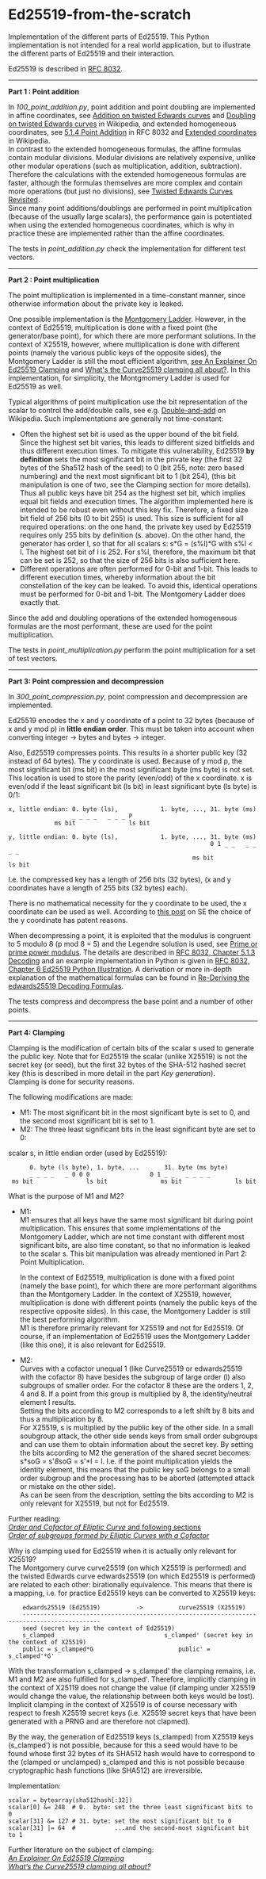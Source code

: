 # Ed25519-from-the-scratch

Implementation of the different parts of Ed25519. This Python implementation is not intended for a real world application, but to illustrate the different parts of Ed25519 and their interaction.

Ed25519 is described in [RFC 8032][4].

---------

**Part 1 : Point addition**  

In *100_point_addition.py*, point addition and point doubling are implemented in affine coordinates, see [Addition on twisted Edwards curves][1] and [Doubling on twisted Edwards curves][2] in Wikipedia, and extended homogeneous coordinates, see [5.1.4 Point Addition][3] in RFC 8032 and [Extended coordinates][5] in Wikipedia.  
In contrast to the extended homogeneous formulas, the affine formulas contain modular divisions. Modular divisions are relatively expensive, unlike other modular operations (such as multiplication, addition, subtraction). Therefore the calculations with the extended homogeneous formulas are faster, although the formulas themselves are more complex and contain more operations (but just no divisions), see [Twisted Edwards Curves Revisited][6].  
Since many point additions/doublings are performed in point multiplication (because of the usually large scalars), the performance gain is potentiated when using the extended homogeneous coordinates, which is why in practice these are implemented rather than the affine coordinates.

The tests in *point_addition.py* check the implementation for different test vectors.

---------

**Part 2 : Point multiplication** 

The point multiplication is implemented in a time-constant manner, since otherwise information about the private key is leaked.

One possible implementation is the [Montgomery Ladder][2_3]. However, in the context of Ed25519, multiplication is done with a fixed point (the generator/base point), for which there are more performant solutions. In the context of X25519, however, where multiplication is done with different points (namely the various public keys of the opposite sides), the Montgomery Ladder is still the most efficient algorithm, [see An Explainer On Ed25519 Clamping][2_1] and [What's the Curve25519 clamping all about?][2_2]. 
In this implementation, for simplicity, the Montgmomery Ladder is used for Ed25519 as well.

Typical algorithms of point multiplication use the bit representation of the scalar to control the add/double calls, see e.g. [Double-and-add][2_4] on Wikipedia. Such implementations are generally not time-constant:
- Often the highest set bit is used as the upper bound of the bit field. Since the highest set bit varies, this leads to different sized bitfields and thus different execution times. To mitigate this vulnerability, Ed25519 **by definition** sets the most significant bit in the private key (the first 32 bytes of the Sha512 hash of the seed) to 0 (bit 255, note: zero based numbering) and the next most significant bit to 1 (bit 254), (this bit manipulation is one of two, see the Clamping section for more details). Thus all public keys have bit 254 as the highest set bit, which implies equal bit fields and execution times.
The algorithm implemented here is intended to be robust even without this key fix. Therefore, a fixed size bit field of 256 bits (0 to bit 255) is used. This size is sufficient for all required operations: on the one hand, the private key used by Ed25519 requires only 255 bits by definition (s. above). On the other hand, the generator has order l, so that for all scalars s: s*G = (s%l)*G with s%l < l. The highest set bit of l is 252. For s%l, therefore, the maximum bit that can be set is 252, so that the size of 256 bits is also sufficient here.
- Different operations are often performed for 0-bit and 1-bit. This leads to different execution times, whereby information about the bit constellation of the key can be leaked. To avoid this, identical operations must be performed for 0-bit and 1-bit. The Montgomery Ladder does exactly that.

Since the add and doubling operations of the extended homogeneous formulas are the most performant, these are used for the point multiplication.

The tests in *point_multiplication.py* perform the point multiplication for a set of test vectors.

---------

**Part 3: Point compression and decompression**

In *300_point_compression.py*, point compression and decompression are implemented.

Ed25519 encodes the x and y coordinate of a point to 32 bytes (because of x and y mod p) in **little endian order**. This must be taken into account when converting integer -> bytes and bytes -> integer.

Also, Ed25519 compresses points. This results in a shorter public key (32 instead of 64 bytes). The y coordinate is used. Because of y mod p, the most significant bit (ms bit) in the most significant byte (ms byte) is not set. This location is used to store the parity (even/odd) of the x coordinate. x is even/odd if the least significant bit (ls bit) in least significant byte (ls byte) is 0/1:

```none
x, little endian: 0. byte (ls),            1. byte, ..., 31. byte (ms)
                  _ _ _ _   _ _ _ P
             ms bit               ls bit
					  
y, little endian: 0. byte (ls),            1. byte, ..., 31. byte (ms)
                                                         0 1 _ _   _ _ _ _ 
                                                    ms bit               ls bit
```

I.e. the compressed key has a length of 256 bits (32 bytes), (x and y coordinates have a length of 255 bits (32 bytes) each).
																 
There is no mathematical necessity for the y coordinate to be used, the x coordinate can be used as well. According to [this post][3_1] on SE the choice of the y coordinate has patent reasons.

When decompressing a point, it is exploited that the modulus is congruent to 5 modulo 8 (p mod 8 = 5) and the Legendre solution is used, see [Prime or prime power modulus][3_2]. The details are described in [RFC 8032, Chapter 5.1.3 Decoding][3_3] and an example implementation in Python is given in [RFC 8032, Chapter 6 Ed25519 Python Illustration][3_4].
A derivation or more in-depth explanation of the mathematical formulas can be found in [Re-Deriving the edwards25519 Decoding Formulas][3_5]. 

The tests compress and decompress the base point and a number of other points.

--------------

**Part 4: Clamping**

Clamping is the modification of certain bits of the scalar s used to generate the public key. Note that for Ed25519 the scalar (unlike X25519) is not the secret key (or seed), but the first 32 bytes of the SHA-512 hashed secret key (this is described in more detail in the part *Key generation*).  
Clamping is done for security reasons.

The following modifications are made:
- M1: The most significant bit in the most significant byte is set to 0, and the second most significant bit is set to 1.
- M2: The three least significant bits in the least significant byte are set to 0:

scalar s, in little endian order (used by Ed25519):

```
      0. byte (ls byte), 1. byte, ...		31. byte (ms byte)
      _ _ _ _   _ 0 0 0           		0 1 _ _   _ _ _ _
 ms bit               ls bit               ms bit               ls bit
```

What is the purpose of M1 and M2?
- M1:   
M1 ensures that all keys have the same most significant bit during point multiplication. This ensures that some implementations of the Montgomery Ladder, which are not time constant with different most significant bits, are also time constant, so that no information is leaked to the scalar s. This bit manipulation was already mentioned in Part 2: Point Multiplication.

  In the context of Ed25519, multiplication is done with a fixed point (namely the base point), for which there are more performant algorithms than the Montgomery Ladder. In the context of X25519, however, multiplication is done with different points (namely the public keys of the respective opposite sides). In this case, the Montgomery Ladder is still the best performing algorithm.   
M1 is therefore primarily relevant for X25519 and not for Ed25519. Of course, if an implementation of Ed25519 uses the Montgomery Ladder (like this one), it is also relevant for Ed25519.

- M2:  
Curves with a cofactor unequal 1 (like Curve25519 or edwards25519 with the cofactor 8) have besides the subgroup of large order (l) also subgroups of smaller order. For the cofactor 8 these are the orders 1, 2, 4 and 8. If a point from this group is multiplied by 8, the identity/neutral element I results.   
Setting the bits according to M2 corresponds to a left shift by 8 bits and thus a multiplication by 8.   
For X25519, s is multiplied by the public key of the other side. In a small soubgroup attack, the other side sends keys from small order subgroups and can use them to obtain information about the secret key. By setting the bits according to M2 the generation of the shared secret becomes: s*soG = s'*8*soG = s'*I = I. I.e. if the point multiplication yields the identity element, this means that the public key soG belongs to a small order subgroup and the processing has to be aborted (attempted attack or mistake on the other side).  
As can be seen from the description, setting the bits according to M2 is only relevant for X25519, but not for Ed25519.

Further reading:  
[*Order and Cofactor of Elliptic Curve* and following sections][4_1]  
[*Order of subgroups formed by Elliptic Curves with a Cofactor*][4_2]

Why is clamping used for Ed25519 when it is actually only relevant for X25519?  
The Montgomery curve curve25519 (on which X25519 is performed) and the twisted Edwards curve edwards25519 (on which Ed25519 is performed) are related to each other: birationally equivalence. This means that there is a mapping, i.e. for practice Ed25519 keys can be converted to X25519 keys:

```
    edwards25519 (Ed25519)			->			curve25519 (X25519)
    --------------------------------------------------------------------------------------------
    seed (secret key in the context of Ed25519)
    s_clamped								s_clamped' (secret key in the context of X25519)
    public = s_clamped*G						public' = s_clamped'*G'
```

With the transformation s_clamped -> s_clamped' the clamping remains, i.e. M1 and M2 are also fulfilled for s_clamped'. Therefore, implicitly clamping in the context of X25119 does not change the value (if clamping under X25519 would change the value, the relationship between both keys would be lost).  
Implicit clamping in the context of X25519 is of course necessary with respect to fresh X25519 secret keys (i.e. X25519 secret keys that have been generated with a PRNG and are therefore not clapmed).

By the way, the generation of Ed25519 keys (s_clamped) from X25519 keys (s_clamped') is not possible, because for this a seed would have to be found whose first 32 bytes of its SHA512 hash would have to correspond to the (clamped or unclamped) s_clamped and this is not possible because cryptographic hash functions (like SHA512) are irreversible.  

Implementation:

```
scalar = bytearray(sha512hash[:32])
scalar[0] &= 248  # 0.  byte: set the three least significant bits to 0 
scalar[31] &= 127 # 31. byte: set the most significant bit to 0
scalar[31] |= 64  #           ...and the second-most significant bit to 1
```

Further literature on the subject of clamping:  
[*An Explainer On Ed25519 Clamping*][4_3]  
[*What’s the Curve25519 clamping all about?*][4_4]

[1]: https://en.wikipedia.org/wiki/Twisted_Edwards_curve#Addition_on_twisted_Edwards_curves
[2]: https://en.wikipedia.org/wiki/Twisted_Edwards_curve#Doubling_on_twisted_Edwards_curves
[3]: https://datatracker.ietf.org/doc/html/rfc8032#section-5.1.4
[4]: https://datatracker.ietf.org/doc/html/rfc8032
[5]: https://en.wikipedia.org/wiki/Twisted_Edwards_curve#Extended_coordinates
[6]: https://eprint.iacr.org/2008/522.pdf

[2_1]: https://www.jcraige.com/an-explainer-on-ed25519-clamping
[2_2]: https://neilmadden.blog/2020/05/28/whats-the-curve25519-clamping-all-about/
[2_3]: https://en.wikipedia.org/wiki/Elliptic_curve_point_multiplication#Montgomery_ladder
[2_4]: https://en.wikipedia.org/wiki/Elliptic_curve_point_multiplication#Double-and-add

[3_1]: https://crypto.stackexchange.com/q/106106
[3_2]: https://en.wikipedia.org/wiki/Quadratic_residue#Prime_or_prime_power_modulus
[3_3]: https://datatracker.ietf.org/doc/html/rfc8032#section-5.1.3
[3_4]: https://datatracker.ietf.org/doc/html/rfc8032#section-6
[3_5]: https://words.filippo.io/dispatches/edwards25519-formulas/

[4_1]: https://cryptobook.nakov.com/asymmetric-key-ciphers/elliptic-curve-cryptography-ecc#order-and-cofactor-of-elliptic-curve
[4_2]: https://crypto.stackexchange.com/questions/75900/order-of-subgroups-formed-by-elliptic-curves-with-a-cofactor
[4_3]: https://www.jcraige.com/an-explainer-on-ed25519-clamping
[4_4]: https://neilmadden.blog/2020/05/28/whats-the-curve25519-clamping-all-about/

